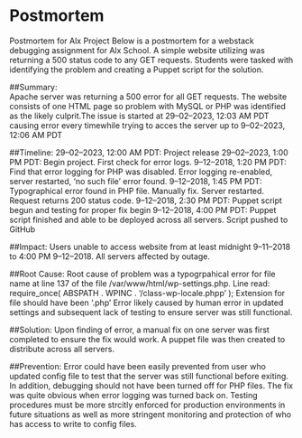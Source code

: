 #		Postmortem
Postmortem for Alx Project Below is a postmortem for a webstack debugging assignment for Alx School. A simple website utilizing was returning a 500 status code to any GET requests. Students were tasked with identifying the problem and creating a Puppet script for the solution.

##Summary:  
	Apache server was returning a 500 error for all GET requests. The website consists of one HTML page so problem with MySQL or PHP was identified as the likely culprit.The issue is started at 29–02–2023, 12:03 AM PDT causing error every timewhile trying to acces the server up to 9–02–2023, 12:06 AM PDT

##Timeline:
	29–02–2023, 12:00 AM PDT: Project release 29–02–2023, 1:00 PM PDT: Begin project. First check for error logs. 9–12–2018, 1:20 PM PDT: Find that error logging for PHP was disabled. Error logging re-enabled, server restarted, ‘no such file’ error found. 9–12–2018, 1:45 PM PDT: Typographical error found in PHP file. Manually fix. Server restarted. Request returns 200 status code. 9–12–2018, 2:30 PM PDT: Puppet script begun and testing for proper fix begin 9–12–2018, 4:00 PM PDT: Puppet script finished and able to be deployed across all servers. Script pushed to GitHub

##Impact: 
	Users unable to access website from at least midnight 9–11–2018 to 4:00 PM 9–12–2018. All servers affected by outage.

##Root Cause: 
	Root cause of problem was a typogrpahical error for file name at line 137 of the file /var/www/html/wp-settings.php. Line read: require_once( ABSPATH . WPINC . ‘/class-wp-locale.phpp’ ); Extension for file should have been ‘.php’ Error likely caused by human error in updated settings and subsequent lack of testing to ensure server was still functional.

##Solution: 
	Upon finding of error, a manual fix on one server was first completed to ensure the fix would work. A puppet file was then created to distribute across all servers.

##Prevention: 
	Error could have been easily prevented from user who updated config file to test that the server was still functional before exiting. In addition, debugging should not have been turned off for PHP files. The fix was quite obvious when error logging was turned back on. Testing procedures must be more strcitly enforced for production environments in future situations as well as more stringent monitoring and protection of who has access to write to config files.
